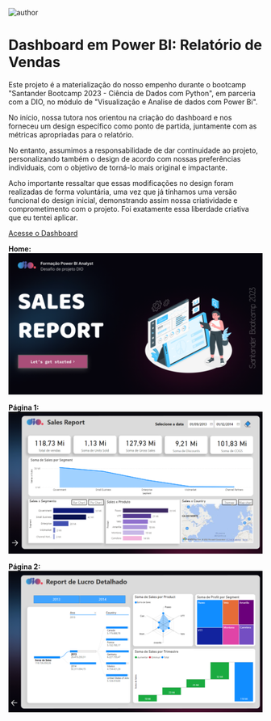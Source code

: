 ![author](https://img.shields.io/badge/author-RaayaneGomes97-red.svg)

# Dashboard em Power BI: Relatório de Vendas

Este projeto é a materialização do nosso empenho durante o bootcamp "Santander Bootcamp 2023 - Ciência de Dados com Python", em parceria com a DIO, no módulo de "Visualização e Analise de dados com Power Bi".

No início, nossa tutora nos orientou na criação do dashboard e nos forneceu um design específico como ponto de partida, juntamente com as métricas apropriadas para o relatório. 

No entanto, assumimos a responsabilidade de dar continuidade ao projeto, personalizando também o design de acordo com nossas preferências individuais, com o objetivo de torná-lo mais original e impactante. 

Acho importante ressaltar que essas modificações no design foram realizadas de forma voluntária, uma vez que já tínhamos uma versão funcional do design inicial, demonstrando assim nossa criatividade e comprometimento com o projeto. Foi exatamente essa liberdade criativa que eu tentei aplicar.

[Acesse o Dashboard](https://app.powerbi.com/view?r=eyJrIjoiN2UxNWM3YjgtMjc5Mi00MjM2LWJkODAtM2IwM2D4YWUwYmJiIiwidCI6IjNhODM4YzA1LTlkODctNGE5Mi1hNDcyLTI2OTg1NTIwM2NjYyJ9)

**Home:**
![Home](https://github.com/RaayaneGomes97/desafio-dio-sales_report/blob/main/home.png)

**Página 1:**
![Página 1](https://github.com/RaayaneGomes97/desafio-dio-sales_report/blob/main/pagina_1.png)

**Página 2:**
![Página 2](https://github.com/RaayaneGomes97/desafio-dio-sales_report/blob/main/pagina_2.png)

